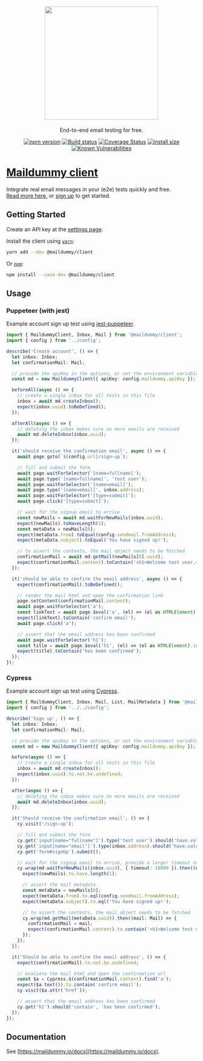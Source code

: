 <h1 align="center">
   <b>
        <a href="https://maildummy.io"><img width="300" src="https://dev.maildummy.io/static/full-web-606c45659231f9fe5e827999b181eb0d.svg" /></a><br>
    </b>
</h1>

<p align="center">End-to-end email testing for free.</p>

<div align="center">

[![npm version](https://img.shields.io/npm/v/@maildummy/client.svg?style=flat-square)](https://www.npmjs.org/package/@maildummy/client)
[![Build status](https://img.shields.io/github/workflow/status/maildummy/client/Release/main?label=CI&logo=github&style=flat-square)](https://github.com/maildummy/client/actions/workflows/release.yml)
[![Coverage Status](https://coveralls.io/repos/github/maildummy/client/badge.svg?branch=main)](https://coveralls.io/github/maildummy/client?branch=main)
[![install size](https://packagephobia.com/badge?p=@maildummy/client)](https://packagephobia.com/result?p=@maildummy/client)
[![Known Vulnerabilities](https://snyk.io/test/npm/@maildummy/client/badge.svg)](https://snyk.io/test/npm/@maildummy/client)

</div>


# [Maildummy client](https://maildummy.io/)
Integrate real email messages in your (e2e) tests quickly and free.  
[Read more here](https://maildummy.io/docs), or [sign up](https://maildummy.io/sign-up/) to get started.

## Getting Started

Create an API key at the [settings page](https://maildummy.io/settings).

Install the client using [`yarn`](https://yarnpkg.com/en/package/@maildummy/client):

```bash
yarn add --dev @maildummy/client
```

Or [`npm`](https://www.npmjs.com/package/@maildummy/client):

```bash
npm install --save-dev @maildummy/client
```

## Usage

### Puppeteer (with jest)
Example account sign up test using [jest-puppeteer](https://jestjs.io/docs/puppeteer).

``` ts
import { MaildummyClient, Inbox, Mail } from '@maildummy/client';
import { config } from '../config';

describe('Create account', () => {
  let inbox: Inbox;
  let confirmationMail: Mail;

  // provide the apiKey in the options, or set the environment variable MAILDUMMY_API_KEY
  const md = new MaildummyClient({ apiKey: config.maildummy.apiKey });

  beforeAll(async () => {
    // create a single inbox for all tests in this file
    inbox = await md.createInbox();
    expect(inbox.uuid).toBeDefined();
  });

  afterAll(async () => {
    // deleting the inbox makes sure no more emails are received
    await md.deleteInbox(inbox.uuid);
  });

  it('should receive the confirmation email', async () => {
    await page.goto(`${config.url}/sign-up`);

    // fill and submit the form
    await page.waitForSelector('[name=fullname]');
    await page.type('[name=fullname]', 'test user');
    await page.waitForSelector('[name=email]');
    await page.type('[name=email]', inbox.address);
    await page.waitForSelector('[type=submit]');
    await page.click('[type=submit]');

    // wait for the signup email to arrive
    const newMails = await md.waitForNewMails(inbox.uuid);
    expect(newMails).toHaveLength(1);
    const metaData = newMails[0];
    expect(metaData.from).toEqual(config.sendmail.fromAddress);
    expect(metaData.subject).toEqual('You have signed up!');

    // to assert the contents, the mail object needs to be fetched
    confirmationMail = await md.getMail(newMails[0].uuid);
    expect(confirmationMail.content).toContain('<h1>Welcome test user,</h1>');
  });

  it('should be able to confirm the email address', async () => {
    expect(confirmationMail).toBeDefined();

    // render the mail html and open the confirmation link
    page.setContent(confirmationMail.content);
    await page.waitForSelector('a');
    const linkText = await page.$eval('a', (el) => (el as HTMLElement).innerText);
    expect(linkText).toContain('confirm email');
    await page.click('a');

    // assert that the email address has been confirmed
    await page.waitForSelector('h1');
    const title = await page.$eval('h1', (el) => (el as HTMLElement).innerText);
    expect(title).toContain('has been confirmed');
  });
});

```

### Cypress
Example account sign up test using [Cypress](https://www.cypress.io/).
``` ts
import { MaildummyClient, Inbox, Mail, List, MailMetadata } from '@maildummy/client';
import { config } from '../../config';

describe('Sign up', () => {
  let inbox: Inbox;
  let confirmationMail: Mail;

  // provide the apiKey in the options, or set the environment variable MAILDUMMY_API_KEY
  const md = new MaildummyClient({ apiKey: config.maildummy.apiKey });

  before(async () => {
    // create a single inbox for all tests in this file
    inbox = await md.createInbox();
    expect(inbox.uuid).to.not.be.undefined;
  });

  after(async () => {
    // deleting the inbox makes sure no more emails are received
    await md.deleteInbox(inbox.uuid);
  });

  it('Should receive the confirmation email', () => {
    cy.visit('/sign-up');

    // fill and submit the form
    cy.get('input[name="fullname"]').type('test user').should('have.value', 'test user');
    cy.get('input[name="email"]').type(inbox.address).should('have.value', inbox.address);
    cy.get('form#signUp').submit();

    // wait for the signup email to arrive, provide a larger timeout to cypress to allow the email to be sent
    cy.wrap(md.waitForNewMails(inbox.uuid), { timeout: 10000 }).then((newMails: List<MailMetadata>) => {
      expect(newMails).to.have.length(1);

      // assert the mail metadata
      const metaData = newMails[0];
      expect(metaData.from).to.eql(config.sendmail.fromAddress);
      expect(metaData.subject).to.eql('You have signed up!');

      // to assert the contents, the mail object needs to be fetched
      cy.wrap(md.getMail(metaData.uuid)).then((mail: Mail) => {
        confirmationMail = mail;
        expect(confirmationMail.content).to.contain('<h1>Welcome test user,</h1>');
      });
    });
  });

  it('Should be able to confirm the email address', () => {
    expect(confirmationMail).to.not.be.undefined;

    // evaluate the mail html and open the confirmation url
    const $a = Cypress.$(confirmationMail.content).find('a');
    expect($a.text()).to.contain('confirm email');
    cy.visit($a.attr('href'));

    // assert that the email address has been confirmed
    cy.get('h1').should('contain', 'has been confirmed');
  });
});

```

## Documentation
See [https://maildummy.io/docs](https://maildummy.io/docs).
